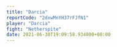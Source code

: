 ```yaml
---
title: "Darcia"
reportCode: "2dxwMnYH37rFJfN1"
player: "Darcia"
fight: "Netherspite"
date: 2021-06-30T19:09:58.934000+00:00
---
```

